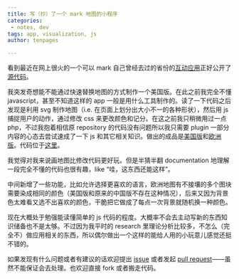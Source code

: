 ```yaml
---
title: 写（抄）了一个 mark 地图的小程序
categories:
 - notes, dev
tags: app, visualization, js
author: tenpages

---
```


看到最近在网上很火的一个可以 mark 自己曾经去过的省份的[互动应用](https://lab.magiconch.com/china-ex/)正好公开了[源代码](https://github.com/itorr/china-ex)。

<!--more-->

我突发奇想能不能通过快速替换地图的方式制作一个美国版。在此之前我完全不懂 javascript，甚至不知道这样的 app 一般是用什么工具制作的。读了一下代码之后发现是利用 svg 制作地图（i.e. 在页面上划分出大小不一的各种形状），然后用 js 捕捉用户的动作，通过修改 css 来更改颜色和记分。在这之前我只稍微用过一点 php，不过我抱着相信原 repository 的代码没有问题所以我只需要 plugin 一部分内容的心态去尝试速成了一下 js 和其它相关知识。做出的成品是[美国版](https://tenpages.github.io/us-level/us.html)和[欧洲版](https://tenpages.github.io/us-level/eu.html)。代码位于[这里](https://github.com/tenpages/us-level)。

我觉得对我来说画地图比修改代码更好玩。但是半猜半翻 documentation 地理解一段完全不懂的代码也很有趣，like “哇，这东西还能这样”。

中间新增了一些功能，比如允许选择更喜欢的语言，欧洲地图有不接壤的多个图块需要染成相同的颜色（美国版和原来的中国版不存在这种情况），后来又因为背景色太难看又选不出喜欢的颜色，干脆把它做成了每点一次背景就随机换一种颜色。

现在大概处于勉强能读懂简单的 js 代码的程度。大概率不会去主动写新的东西知识储备也不是太够。不过因为我平时的 research 里理论分析比较多，不怎么（完全不）做应用相关的东西，所以偶尔做出一个这样的能给人用的小玩意儿感觉还挺不错的。

如果发现有什么问题或者有建议的话欢迎提出 [issue](https://github.com/tenpages/us-level/issues) 或者发起 [pull request](https://github.com/tenpages/us-level/pulls)——虽然不能保证会去处理。也欢迎直接 fork 或者搬走代码。